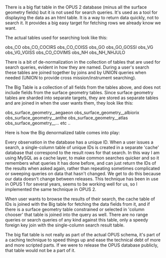 There is a big flat table in the OPUS 2 database (minus all the surface geometry fields) but it is not used for search queries. It's used as a tool for displaying the data as an html table. It is a way to return data quickly, not to search it. It provides a big easy target for fetching rows we already know we want.

The actual tables used for searching look like this:

 obs_CO
 obs_CO_COCIRS
 obs_CO_COISS
 obs_GO
 obs_GO_GOSSI
 obs_VG
 obs_VG_VGISS
 obs_CO_COVIMS
 obs_NH
 obs_NH_NHJULO

There is a bit of de-normalization in the collection of tables that are used for search queries, evident in how they are named. During a user's search these tables are joined together by joins and by UNION queries when needed (UNION to provide cross mission/instrument searching).

The Big Table is a collection of all fields from the tables above, and does not include fields from the surface geometry tables. Since  surface geometry tables are sharded into separate targets, they are stored as separate tables and are joined in when the user wants them, they look like this:

obs_surface_geometry__aegaeon
obs_surface_geometry__albiorix
obs_surface_geometry__anthe
obs_surface_geometry__atlas
obs_surface_geometry__… etc ..


Here is how the Big denormalized table comes into play:

Every observation in the database has a unique ID. When a user issues a search, a single-column table of unique IDs is created in a separate 'cache' database that correspond to the result rows for that search. In this way I am using MySQL as a cache layer, to make common searches quicker and so it remembers what queries it has done before, and can just return the IDs of the results when asked again, rather than repeating sometimes complicated or sweeping queries on data that hasn't changed. We get to do this because our data doesn't change between releases. This technique has been in use in OPUS 1 for several years, seems to be working well for us, so I implemented the same technique in OPUS 2.

When user wants to browse the results of their search, the cache table of IDs is joined with the Big table for fetching the data fields from it, and if there is a surface geometry table constrained or selected in 'column chooser' that table is joined into the query as well. There are no range queries or search queries of any kind against this table, only a speedy foreign key join with the single-column search result table.

The big flat table is not really as part of the actual OPUS schema, it's part of a caching technique to speed things up and ease the technical debt of more and more scripted parts. If we were to release the OPUS database publicly, that table would not be a part of it.
